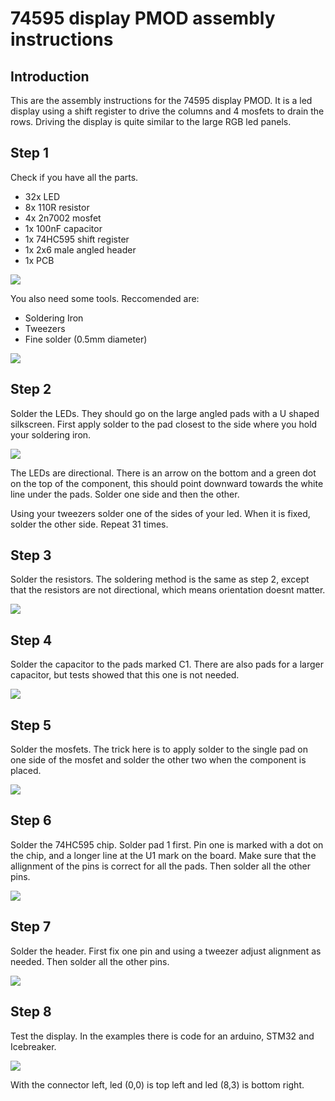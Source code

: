 # 74595 display PMOD assembly instructions

## Introduction

This are the assembly instructions for the 74595 display PMOD. It is a led display using a shift register to drive the columns and 4 mosfets to drain the rows. Driving the display is quite similar to the large RGB led panels.

## Step 1

Check if you have all the parts.

* 32x LED
* 8x 110R resistor
* 4x 2n7002 mosfet
* 1x 100nF capacitor
* 1x 74HC595 shift register
* 1x 2x6 male angled header
* 1x PCB

![](images/step1a.JPG)

You also need some tools. Reccomended are:

* Soldering Iron
* Tweezers
* Fine solder (0.5mm diameter)

![](images/step1b.JPG)

## Step 2

Solder the LEDs. They should go on the large angled pads with a U shaped silkscreen. First apply solder to the pad closest to the side where you hold your soldering iron. 

![](images/step2.JPG)

The LEDs are directional. There is an arrow on the bottom and a green dot on the top of the component, this should point downward towards the white line under the pads. Solder one side and then the other.

Using your tweezers solder one of the sides of your led. When it is fixed, solder the other side. Repeat 31 times.

## Step 3

Solder the resistors. The soldering method is the same as step 2, except that the resistors are not directional, which means orientation doesnt matter.

![](images/step3.JPG)

## Step 4

Solder the capacitor to the pads marked C1. There are also pads for a larger capacitor, but tests showed that this one is not needed.

![](images/step4.JPG)

## Step 5

Solder the mosfets. The trick here is to apply solder to the single pad on one side of the mosfet and solder the other two when the component is placed.

![](images/step5.JPG)

## Step 6

Solder the 74HC595 chip. Solder pad 1 first. Pin one is marked with a dot on the chip, and a longer line at the U1 mark on the board. Make sure that the allignment of the pins is correct for all the pads. Then solder all the other pins.

![](images/step6.JPG)

## Step 7

Solder the header. First fix one pin and using a tweezer adjust alignment as needed. Then solder all the other pins.

![](images/step7.JPG)

## Step 8

Test the display. In the examples there is code for an arduino, STM32 and Icebreaker.

![](images/step8.JPG)

With the connector left, led (0,0) is top left and led (8,3) is bottom right. 

